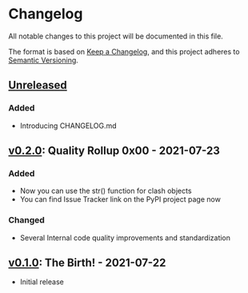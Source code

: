 # Changelog

All notable changes to this project will be documented in this file.

The format is based on [Keep a Changelog](https://keepachangelog.com/en/1.0.0/),
and this project adheres to [Semantic Versioning](https://semver.org/spec/v2.0.0.html).

## [Unreleased][]

### Added

  - Introducing CHANGELOG.md

## [v0.2.0][]: Quality Rollup 0x00 - 2021-07-23

### Added

  - Now you can use the str() function for clash objects
  - You can find Issue Tracker link on the PyPI project page now

### Changed

  - Several Internal code quality improvements and standardization

## [v0.1.0][]: The Birth! - 2021-07-22

  - Initial release

[unreleased]: https://github.com/NioGreek/Clashgap/compare/v0.2.0...HEAD
[v0.2.0]: https://github.com/NioGreek/Clashgap/compare/v0.1.0...v0.2.0
[v0.1.0]: https://github.com/NioGreek/Clashgap/releases/tag/v0.1.0
